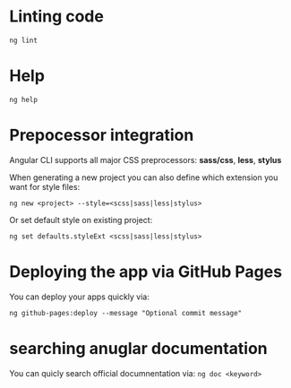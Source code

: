 
# Linting code

`ng lint`

# Help

`ng help`

# Prepocessor integration

Angular CLI supports all major CSS preprocessors: __sass/css__, __less__, __stylus__

When generating a new project you can also define which extension you want for style files:

`ng new <project> --style=<scss|sass|less|stylus>`

Or set default style on existing project:

`ng set defaults.styleExt <scss|sass|less|stylus>`

# Deploying the app via GitHub Pages

You can deploy your apps quickly via:

`ng github-pages:deploy --message "Optional commit message"`

# searching anuglar documentation
You can quicly search official documnentation via:
`ng doc <keyword>`

